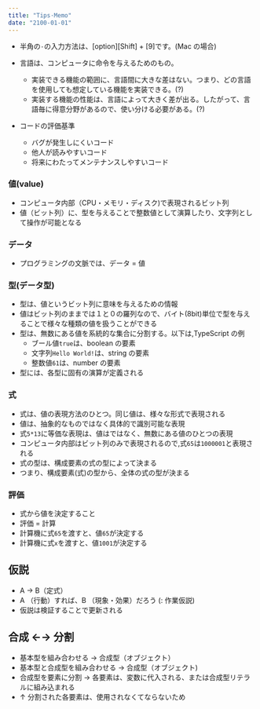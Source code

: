 ```yaml
---
title: "Tips·Memo"
date: "2100-01-01"
---
```


-   半角の`·`の入力方法は、[option][Shift] + [9]です。(Mac の場合)

-   言語は、コンピュータに命令を与えるためのもの。
    -   実装できる機能の範囲に、言語間に大きな差はない。つまり、どの言語を使用しても想定している機能を実装できる。(?)
    -   実装する機能の性能は、言語によって大きく差が出る。したがって、言語毎に得意分野があるので、使い分ける必要がある。(?)
-   コードの評価基準
    -   バグが発生しにくいコード
    -   他人が読みやすいコード
    -   将来にわたってメンテナンスしやすいコード

### 値(value)

-   コンピュータ内部（CPU・メモリ・ディスク)で表現されるビット列
-   値（ビット列）に、型を与えることで整数値として演算したり、文字列として操作が可能となる

### データ

-   プログラミングの文脈では、データ = 値

### 型(データ型)

-   型は、値というビット列に意味を与えるための情報
-   値はビット列のままでは１と０の羅列なので、バイト(8bit)単位で型を与えることで様々な種類の値を扱うことができる
-   型は、無数にある値を系統的な集合に分割する。以下は,TypeScript の例
    -   ブール値`true`は、boolean の要素
    -   文字列`Hello World!`は、string の要素
    -   整数値`61`は、number の要素
-   型には、各型に固有の演算が定義される

### 式

-   式は、値の表現方法のひとつ。同じ値は、様々な形式で表現される
-   値は、抽象的なものではなく具体的で識別可能な表現
-   式`5*13`に等価な表現は、値はではなく、無数にある値のひとつの表現
-   コンピュータ内部はビット列のみで表現されるので,式`65`は`1000001`と表現される
-   式の型は、構成要素の式の型によって決まる
-   つまり、構成要素(式)の型から、全体の式の型が決まる

### 評価

-   式から値を決定すること
-   評価 = 計算
-   計算機に式`65`を渡すと、値`65`が決定する
-   計算機に式`x`を渡すと、値`1001`が決定する

## 仮説

-   A → B（定式）
-   A （行動）すれば、B （現象・効果）だろう (: 作業仮説)
-   仮説は検証することで更新される

## 合成 ←→ 分割

-   基本型を組み合わせる → 合成型（オブジェクト）
-   基本型と合成型を組み合わせる → 合成型（オブジェクト)
-   合成型を要素に分割 → 各要素は、変数に代入される、または合成型リテラルに組み込まれる
-   ↑ 分割された各要素は、使用されなくてならないため
